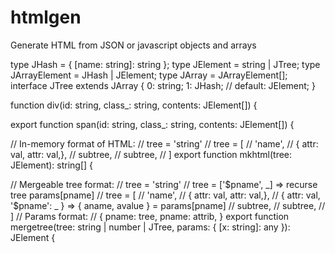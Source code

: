 # htmlgen
Generate HTML from JSON or javascript objects and arrays


type JHash = { [name: string]: string };
type JElement = string | JTree;
type JArrayElement = JHash | JElement;
type JArray = JArrayElement[];
interface JTree extends JArray {
  0: string;
  1: JHash;
  // default: JElement;
}



function div(id: string, class_: string, contents: JElement[]) {

export function span(id: string, class_: string, contents: JElement[]) {

// In-memory format of HTML:
// tree = 'string'
// tree = [
//   'name',
//   { attr: val, attr: val,},
//   subtree,
//   subtree,
// ]
export function mkhtml(tree: JElement): string[] {


// Mergeable tree format:
// tree = 'string'
// tree = ['$pname', _] => recurse tree params[pname]
// tree = [
//   'name',
//   { attr: val, attr: val,},
//   { attr: val, '$pname': _ } => { aname, avalue } = params[pname]
//   subtree,
//   subtree,
// ]
// Params format:
// { pname: tree, pname: attrib, }
export function mergetree(tree: string | number | JTree, params: { [x: string]: any }): JElement {